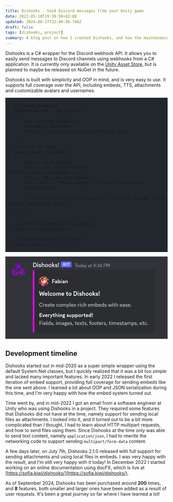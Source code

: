 ```yaml
---
title: Dishooks - Send Discord messages from your Unity game
date: 2022-05-10T19:39:59+02:00
updated: 2024-08-27T22:40:49.746Z
draft: false
tags: [dishooks, project]
summary: A blog post on how I created Dishooks, and how the maintenance and development has been going.
---
```


Dishooks is a C# wrapper for the Discord webhook API. It allows you to easily send messages to Discord channels using webhooks from a C# application. It is currently only available on the [Unity Asset Store](https://assetstore.unity.com/packages/tools/network/dishooks-send-discord-messages-from-your-game-171381), but is planned to maybe be released on NuGet in the future.

Dishooks is built with simplicity and OOP in mind, and is very easy to use. It supports full coverage over the API, including embeds, TTS, attachments and customizable avatars and usernames.

<pre style="background-color: #22272e;">
<code class="language-cs">
    // Create a webhook
    Webhook webhook = new Webhook
    {
        URL = Dishook.DefaultUrl,
        Username = "Dishooks!",
        AvatarUrl = "https://i.imgur.com/Ukqoy8s.png"
    };
    
    // Create an embed
    Embed embed = new Embed
    {
        Color = Color.magenta,
        Author = new Author("Fabian", "https://i.imgur.com/k5lNAWS.png"),
        Title = "Welcome to Dishooks!",
        Description = "Create complex rich embeds with ease.",
        Fields = new[]
        {
            new Field("Everything supported!", "Fields, images, texts, footers, timestamps, etc."),
        },
    };
    
    // Attach the embed to the webhook
    webhook.AddEmbed(embed);
    
    // Send the webhook to Discord
    webhook.Send();
</code>
</pre>

![Example image from the code above](../img/dishooks-example.png)

## Development timeline

Dishooks started out in mid-2020 as a super simple wrapper using the default System.Net classes, but I quickly realized that it was a bit too simple and lacked many important features. In early 2022 I released the first iteration of embed support, providing full coverage for sending embeds like the one sent above. I learned a lot about OOP and JSON serialization during this time, and I'm very happy with how the embed system turned out.

Time went by, and in mid-2022 I got an email from a software engineer at Unity who was using Dishooks in a project. They required some features that Dishooks did not have at the time, namely support for sending local files as attachments. I looked into it, and it turned out to be a bit more complicated than I thought. I had to learn about HTTP multipart requests, and how to send files using them. Since Dishooks at the time only was able to send text content, namely `application/json`, I had to rewrite the networking code to support sending `multipart/form-data` content.

A few days later, on July 7th, Dishooks 2.1.0 released with full support for sending attachments and using local files in embeds. I was very happy with the result, and I'm still very happy with it today! In December 2022 I started working on an online documentation using docFX, which is live at [https://sofia.kiwi/dishooks/](https://sofia.kiwi/dishooks/).

As of September 2024, Dishooks has been purchased around **200** times, and **8** features, both smaller and larger ones have been added as a result of user requests. It's been a great journey so far where I have learned a lot!